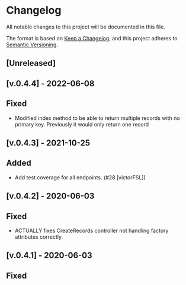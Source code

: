 
# Changelog
All notable changes to this project will be documented in this file.

The format is based on [Keep a Changelog](https://keepachangelog.com/en/1.0.0/),
and this project adheres to [Semantic Versioning](https://semver.org/spec/v2.0.0.html).

## [Unreleased]

## [v.0.4.4] - 2022-06-08

## Fixed
- Modified index method to be able to return multiple records with no primary key. Previously it would only return one record

## [v.0.4.3] - 2021-10-25

## Added
- Add test coverage for all endpoints. (#28 [victorFSL])

## [v.0.4.2] - 2020-06-03

## Fixed
- ACTUALLY fixes CreateRecords controller not handling factory attributes correctly.


## [v.0.4.1] - 2020-06-03

## Fixed